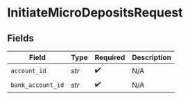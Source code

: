# InitiateMicroDepositsRequest


## Fields

| Field              | Type               | Required           | Description        |
| ------------------ | ------------------ | ------------------ | ------------------ |
| `account_id`       | *str*              | :heavy_check_mark: | N/A                |
| `bank_account_id`  | *str*              | :heavy_check_mark: | N/A                |